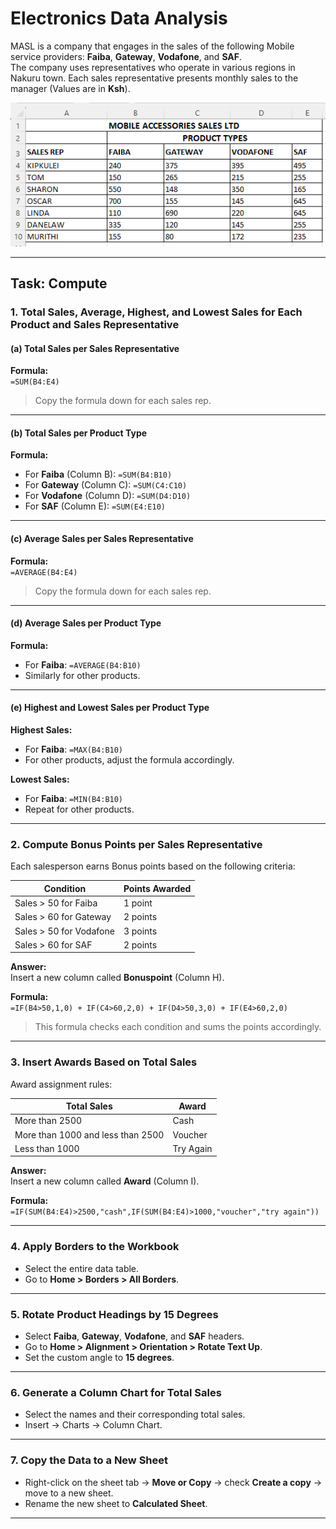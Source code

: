 
# Electronics Data Analysis

MASL is a company that engages in the sales of the following Mobile service providers: **Faiba**, **Gateway**, **Vodafone**, and **SAF**.  
The company uses representatives who operate in various regions in Nakuru town. Each sales representative presents monthly sales to the manager (Values are in **Ksh**).

<p align="left"> <img src="img/data-electronic.PNG" alt="Electronic Data"> </p>

---

## Task: Compute

### 1. Total Sales, Average, Highest, and Lowest Sales for Each Product and Sales Representative

#### (a) Total Sales per Sales Representative

**Formula:**  
`=SUM(B4:E4)`  
> Copy the formula down for each sales rep.

---

#### (b) Total Sales per Product Type

**Formula:**  
- For **Faiba** (Column B): `=SUM(B4:B10)`
- For **Gateway** (Column C): `=SUM(C4:C10)`
- For **Vodafone** (Column D): `=SUM(D4:D10)`
- For **SAF** (Column E): `=SUM(E4:E10)`

---

#### (c) Average Sales per Sales Representative

**Formula:**  
`=AVERAGE(B4:E4)`  
> Copy the formula down for each sales rep.

---

#### (d) Average Sales per Product Type

**Formula:**  
- For **Faiba**: `=AVERAGE(B4:B10)`
- Similarly for other products.

---

#### (e) Highest and Lowest Sales per Product Type

**Highest Sales:**
- For **Faiba**: `=MAX(B4:B10)`
- For other products, adjust the formula accordingly.

**Lowest Sales:**
- For **Faiba**: `=MIN(B4:B10)`
- Repeat for other products.

---

### 2. Compute Bonus Points per Sales Representative

Each salesperson earns Bonus points based on the following criteria:

| Condition | Points Awarded |
|-----------|----------------|
| Sales > 50 for Faiba | 1 point |
| Sales > 60 for Gateway | 2 points |
| Sales > 50 for Vodafone | 3 points |
| Sales > 60 for SAF | 2 points |

**Answer:**  
Insert a new column called **Bonuspoint** (Column H).

**Formula:**  
`=IF(B4>50,1,0) + IF(C4>60,2,0) + IF(D4>50,3,0) + IF(E4>60,2,0)`

> This formula checks each condition and sums the points accordingly.

---

### 3. Insert Awards Based on Total Sales

Award assignment rules:

| Total Sales | Award |
|-------------|-------|
| More than 2500 | Cash |
| More than 1000 and less than 2500 | Voucher |
| Less than 1000 | Try Again |

**Answer:**  
Insert a new column called **Award** (Column I).

**Formula:**  
`=IF(SUM(B4:E4)>2500,"cash",IF(SUM(B4:E4)>1000,"voucher","try again"))`

---

### 4. Apply Borders to the Workbook

- Select the entire data table.
- Go to **Home > Borders > All Borders**.

---

### 5. Rotate Product Headings by 15 Degrees

- Select **Faiba**, **Gateway**, **Vodafone**, and **SAF** headers.
- Go to **Home > Alignment > Orientation > Rotate Text Up**.
- Set the custom angle to **15 degrees**.

---

### 6. Generate a Column Chart for Total Sales

- Select the names and their corresponding total sales.
- Insert → Charts → Column Chart.

---

### 7. Copy the Data to a New Sheet

- Right-click on the sheet tab → **Move or Copy** → check **Create a copy** → move to a new sheet.
- Rename the new sheet to **Calculated Sheet**.

---
